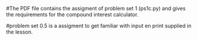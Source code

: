 #The PDF file contains the assigment of problem set 1 (ps1c.py) and gives the requirements for the compound interest calculator.

#problem set 0.5 is a assigment to get familiar with input en print supplied in the lesson.

